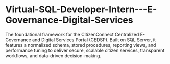 # Virtual-SQL-Developer-Intern---E-Governance-Digital-Services
The foundational framework for the CitizenConnect Centralized E-Governance and Digital Services Portal (CEDSP). Built on SQL Server, it features a normalized schema, stored procedures, reporting views, and performance tuning to deliver secure, scalable citizen services, transparent workflows, and data-driven decision-making.
